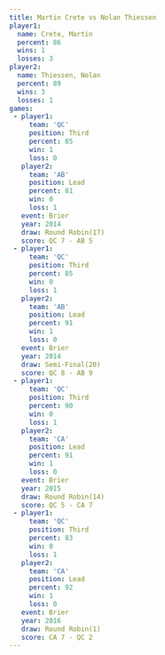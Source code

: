 ```yaml
---
title: Martin Crete vs Nolan Thiessen
player1:               
  name: Crete, Martin  
  percent: 86          
  wins: 1              
  losses: 3            
player2:               
  name: Thiessen, Nolan
  percent: 89          
  wins: 3              
  losses: 1            
games:
 - player1:         
     team: 'QC'     
     position: Third
     percent: 85    
     win: 1         
     loss: 0        
   player2:        
     team: 'AB'    
     position: Lead
     percent: 81   
     win: 0        
     loss: 1       
   event: Brier         
   year: 2014           
   draw: Round Robin(17)
   score: QC 7 - AB 5   
 - player1:         
     team: 'QC'     
     position: Third
     percent: 85    
     win: 0         
     loss: 1        
   player2:        
     team: 'AB'    
     position: Lead
     percent: 91   
     win: 1        
     loss: 0       
   event: Brier        
   year: 2014          
   draw: Semi-Final(20)
   score: QC 8 - AB 9  
 - player1:         
     team: 'QC'     
     position: Third
     percent: 90    
     win: 0         
     loss: 1        
   player2:        
     team: 'CA'    
     position: Lead
     percent: 91   
     win: 1        
     loss: 0       
   event: Brier         
   year: 2015           
   draw: Round Robin(14)
   score: QC 5 - CA 7   
 - player1:         
     team: 'QC'     
     position: Third
     percent: 83    
     win: 0         
     loss: 1        
   player2:        
     team: 'CA'    
     position: Lead
     percent: 92   
     win: 1        
     loss: 0       
   event: Brier        
   year: 2016          
   draw: Round Robin(1)
   score: CA 7 - QC 2  
---
```

